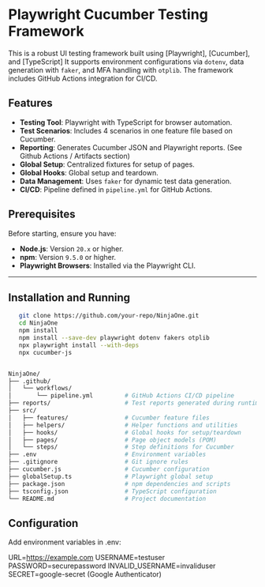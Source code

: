 # Playwright Cucumber Testing Framework

This is a robust UI testing framework built using [Playwright], [Cucumber], and [TypeScript]
It supports environment configurations via `dotenv`, data generation with `faker`, and MFA handling with `otplib`.
The framework includes GitHub Actions integration for CI/CD.

## Features

- **Testing Tool**: Playwright with TypeScript for browser automation.
- **Test Scenarios**: Includes 4 scenarios in one feature file based on Cucumber.
- **Reporting**: Generates Cucumber JSON and Playwright reports. (See Github Actions / Artifacts section)
- **Global Setup**: Centralized fixtures for setup of pages.
- **Global Hooks**: Global setup and teardown.
- **Data Management**: Uses `faker` for dynamic test data generation.
- **CI/CD**: Pipeline defined in `pipeline.yml` for GitHub Actions.


## Prerequisites

Before starting, ensure you have:

- **Node.js**: Version `20.x` or higher.
- **npm**: Version `9.5.0` or higher.
- **Playwright Browsers**: Installed via the Playwright CLI.

---

## Installation and Running

```bash
   git clone https://github.com/your-repo/NinjaOne.git
   cd NinjaOne
   npm install
   npm install --save-dev playwright dotenv fakers otplib
   npx playwright install --with-deps
   npx cucumber-js


NinjaOne/
├── .github/
│   └── workflows/
│       └── pipeline.yml         # GitHub Actions CI/CD pipeline
├── reports/                     # Test reports generated during runtime
├── src/
│   ├── features/                # Cucumber feature files
│   ├── helpers/                 # Helper functions and utilities
│   ├── hooks/                   # Global hooks for setup/teardown
│   ├── pages/                   # Page object models (POM)
│   └── steps/                   # Step definitions for Cucumber
├── .env                         # Environment variables
├── .gitignore                   # Git ignore rules
├── cucumber.js                  # Cucumber configuration
├── globalSetup.ts               # Playwright global setup
├── package.json                 # npm dependencies and scripts
├── tsconfig.json                # TypeScript configuration
└── README.md                    # Project documentation
```

## Configuration
Add environment variables in .env:

URL=https://example.com
USERNAME=testuser
PASSWORD=securepassword
INVALID_USERNAME=invaliduser
SECRET=google-secret (Google Authenticator)
